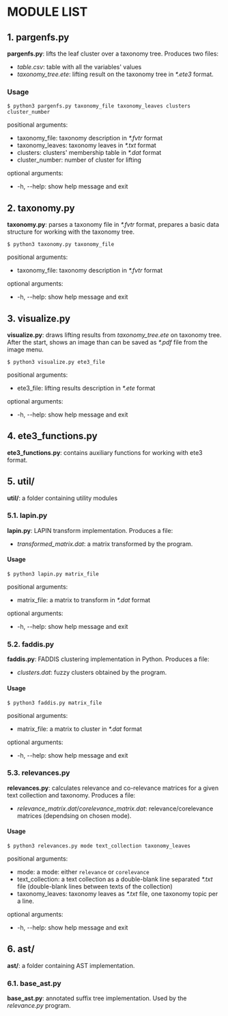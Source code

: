 # MODULE LIST

## 1. __pargenfs.py__

__pargenfs.py__: lifts the leaf cluster over a taxonomy tree. Produces two files:
* _table.csv_: table with all the variables' values
* _taxonomy\_tree.ete_: lifting result on the taxonomy tree in _*.ete3_ format.

### Usage

```
$ python3 pargenfs.py taxonomy_file taxonomy_leaves clusters cluster_number
```

positional arguments:
*  taxonomy_file:    taxonomy description in _*.fvtr_ format
*  taxonomy_leaves:  taxonomy leaves in _*.txt_ format
*  clusters:         clusters' membership table in _*.dat_ format
*  cluster_number:   number of cluster for lifting

optional arguments:
*  -h, --help:       show help message and exit

## 2. __taxonomy.py__

__taxonomy.py__: parses a taxonomy file in _*.fvtr_ format, prepares a basic data structure for working with the taxonomy tree.

```
$ python3 taxonomy.py taxonomy_file
```

positional arguments:
*  taxonomy_file:  taxonomy description in _*.fvtr_ format

optional arguments:
*  -h, --help:     show help message and exit

## 3. __visualize.py__

__visualize.py__: draws lifting results from _taxonomy_tree.ete_ on taxonomy tree. After the start, shows an image than can be saved as _*.pdf_ file from the image menu.

```
$ python3 visualize.py ete3_file
```

positional arguments:
*  ete3_file:   lifting results description in _*.ete_ format

optional arguments:
 * -h, --help:  show help message and exit

## 4. __ete3_functions.py__

__ete3_functions.py__: contains auxiliary functions for working with ete3 format.

## 5. __util/__

__util/__: a folder containing utility modules

### 5.1. __lapin.py__

__lapin.py__: LAPIN transform implementation. Produces a file:
* _transformed_matrix.dat_: a matrix transformed by the program.

#### Usage

```
$ python3 lapin.py matrix_file
```

positional arguments:
*  matrix_file:      a matrix to transform in _*.dat_ format

optional arguments:
*  -h, --help:       show help message and exit

### 5.2. __faddis.py__

__faddis.py__: FADDIS clustering implementation in Python. Produces a file:
* _clusters.dat_: fuzzy clusters obtained by the program.

#### Usage

```
$ python3 faddis.py matrix_file
```

positional arguments:
*  matrix_file:      a matrix to cluster in _*.dat_ format

optional arguments:
*  -h, --help:       show help message and exit

### 5.3. __relevances.py__

__relevances.py__: calculates relevance and co-relevance matrices for a given text collection and taxonomy. Produces a file:
* _relevance_matrix.dat_/_corelevance_matrix.dat_: relevance/corelevance matrices (dependsing on chosen mode).

#### Usage

```
$ python3 relevances.py mode text_collection taxonomy_leaves
```

positional arguments:
* mode:      a mode: either `relevance` or `corelevance`
* text_collection: a text collection as a double-blank line separated _*.txt_ file (double-blank lines between texts of the collection)
* taxonomy_leaves: taxonomy leaves as _*.txt_ file, one taxonomy topic per a line.

optional arguments:
*  -h, --help:       show help message and exit

## 6. __ast/__

__ast/__: a folder containing AST implementation.

### 6.1. __base_ast.py__

__base_ast.py__: annotated suffix tree implementation. Used by the _relevance.py_ program.
